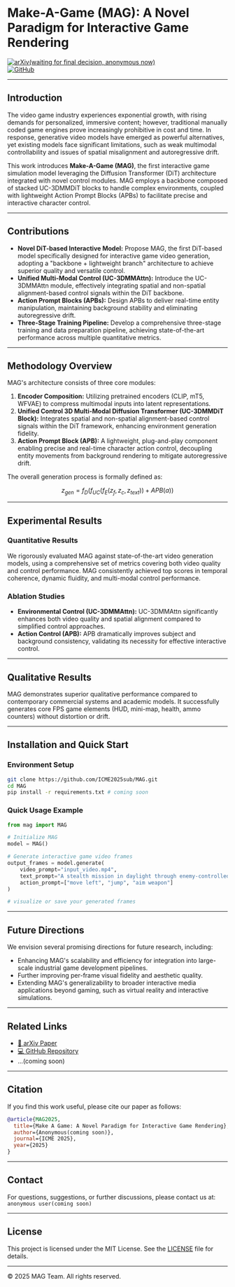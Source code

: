 # Make-A-Game (MAG): A Novel Paradigm for Interactive Game Rendering

[![arXiv(waiting for final decision, anonymous now)](https://img.shields.io/badge/arXiv-Paper-red.svg?logo=arxiv)](your_arxiv_link_here)  
[![GitHub](https://img.shields.io/badge/GitHub-Repository-black?logo=github)](https://github.com/ICME2025sub/MAG/)

---

## Introduction

The video game industry experiences exponential growth, with rising demands for personalized, immersive content; however, traditional manually coded game engines prove increasingly prohibitive in cost and time. In response, generative video models have emerged as powerful alternatives, yet existing models face significant limitations, such as weak multimodal controllability and issues of spatial misalignment and autoregressive drift.

This work introduces **Make-A-Game (MAG)**, the first interactive game simulation model leveraging the Diffusion Transformer (DiT) architecture integrated with novel control modules. MAG employs a backbone composed of stacked UC-3DMMDiT blocks to handle complex environments, coupled with lightweight Action Prompt Blocks (APBs) to facilitate precise and interactive character control.

---

## Contributions

- **Novel DiT-based Interactive Model:** Propose MAG, the first DiT-based model specifically designed for interactive game video generation, adopting a "backbone + lightweight branch" architecture to achieve superior quality and versatile control.
- **Unified Multi-Modal Control (UC-3DMMAttn):** Introduce the UC-3DMMAttn module, effectively integrating spatial and non-spatial alignment-based control signals within the DiT backbone.
- **Action Prompt Blocks (APBs):** Design APBs to deliver real-time entity manipulation, maintaining background stability and eliminating autoregressive drift.
- **Three-Stage Training Pipeline:** Develop a comprehensive three-stage training and data preparation pipeline, achieving state-of-the-art performance across multiple quantitative metrics.

---

## Methodology Overview

MAG's architecture consists of three core modules:

1. **Encoder Composition:** Utilizing pretrained encoders (CLIP, mT5, WFVAE) to compress multimodal inputs into latent representations.
2. **Unified Control 3D Multi-Modal Diffusion Transformer (UC-3DMMDiT Block):** Integrates spatial and non-spatial alignment-based control signals within the DiT framework, enhancing environment generation fidelity.
3. **Action Prompt Block (APB):** A lightweight, plug-and-play component enabling precise and real-time character action control, decoupling entity movements from background rendering to mitigate autoregressive drift.

The overall generation process is formally defined as:

```math
z_{gen} = f_D(f_{UC}(f_E(z_f, z_c, z_{text})) + APB(a))
```

---

## Experimental Results

### Quantitative Results

We rigorously evaluated MAG against state-of-the-art video generation models, using a comprehensive set of metrics covering both video quality and control performance. MAG consistently achieved top scores in temporal coherence, dynamic fluidity, and multi-modal control performance. 

### Ablation Studies

- **Environmental Control (UC-3DMMAttn):** UC-3DMMAttn significantly enhances both video quality and spatial alignment compared to simplified control approaches. 
- **Action Control (APB):** APB dramatically improves subject and background consistency, validating its necessity for effective interactive control. 

---

## Qualitative Results

MAG demonstrates superior qualitative performance compared to contemporary commercial systems and academic models. It successfully generates core FPS game elements (HUD, mini-map, health, ammo counters) without distortion or drift. 

---

## Installation and Quick Start

### Environment Setup

```bash
git clone https://github.com/ICME2025sub/MAG.git
cd MAG
pip install -r requirements.txt # coming soon
```

### Quick Usage Example

```python
from mag import MAG

# Initialize MAG
model = MAG()

# Generate interactive game video frames
output_frames = model.generate(
    video_prompt="input_video.mp4",
    text_prompt="A stealth mission in daylight through enemy-controlled terrain.",
    action_prompt=["move left", "jump", "aim weapon"]
)

# visualize or save your generated frames
```

---

## Future Directions

We envision several promising directions for future research, including:

- Enhancing MAG's scalability and efficiency for integration into large-scale industrial game development pipelines.
- Further improving per-frame visual fidelity and aesthetic quality.
- Extending MAG's generalizability to broader interactive media applications beyond gaming, such as virtual reality and interactive simulations.

---

## Related Links

- [📖 arXiv Paper](your_arxiv_link_here)
- [💻 GitHub Repository](https://github.com/ICME2025sub/MAG)
- ...(coming soon)
---

## Citation

If you find this work useful, please cite our paper as follows:

```bibtex
@article{MAG2025,
  title={Make A Game: A Novel Paradigm for Interactive Game Rendering},
  author={Anonymous(coming soon)},
  journal={ICME 2025},
  year={2025}
}
```

---

## Contact

For questions, suggestions, or further discussions, please contact us at: `anonymous user(coming soon)`

---

## License

This project is licensed under the MIT License. See the [LICENSE](LICENSE) file for details.

---

© 2025 MAG Team. All rights reserved.
